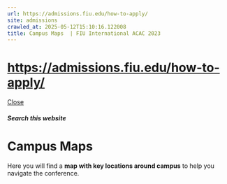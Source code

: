```yaml
---
url: https://admissions.fiu.edu/how-to-apply/
site: admissions
crawled_at: 2025-05-12T15:10:16.122008
title: Campus Maps  | FIU International ACAC 2023
---
```


# https://admissions.fiu.edu/how-to-apply/

[ Close ](https://admissions.fiu.edu/iacac2023/parking-and-transportation/campus-maps/)
##### Search this website
# Campus Maps 
Here you will find a **map with key locations around campus** to help you navigate the conference. 

